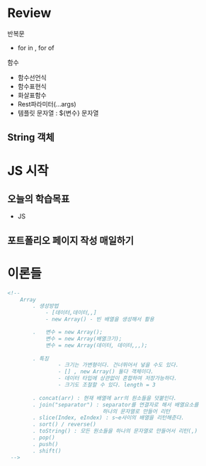 # Review
반복문
- for in , for of

함수
- 함수선언식
- 함수표현식
- 화살표함수
- Rest파라미터(...args)
- 템플릿 문자열 : ${변수} 문자열

String 객체
-----------------------------------------------------------------------------------------------

# JS 시작

## 오늘의 학습목표
- JS
## 포트폴리오 페이지 작성 매일하기


# 이론들
```html
<!-- 
	Array
		. 생성방법
			- [데이터,데이터,,]
			- new Array() - 빈 배열을 생성해서 활용

		. 	변수 = new Array();
			변수 = new Array(배열크기);
			변수 = new Array(데이터, 데이터,,,);
		
		. 특징
				- 크기는 가변형이다. 건너뛰어서 넣을 수도 있다.
				- [] , new Array() 둘다 객체이다.
				- 데이터 타입에 상관없이 혼합하여 저장가능하다.
				- 크기도 조절할 수 있다. length = 3
				
		. concat(arr) : 현재 배열에 arr의 원소들을 덧붙인다.	
		. join("separator") : separator를 연결자로 해서 배열요소를
							  하나의 문자열로 만들어 리턴
		. slice(Index, eIndex) : s~e사이의 배열을 리턴해준다.
		. sort() / reverse()
		. toString() : 모든 원소들을 하나의 문자열로 만들어서 리턴(,)
		. pop()
		. push()
		. shift()
 -->
```

